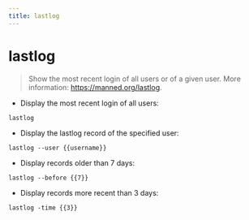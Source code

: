 ```yaml
---
title: lastlog
---
```

# lastlog

> Show the most recent login of all users or of a given user.
> More information: <https://manned.org/lastlog>.

- Display the most recent login of all users:

`lastlog`

- Display the lastlog record of the specified user:

`lastlog --user {{username}}`

- Display records older than 7 days:

`lastlog --before {{7}}`

- Display records more recent than 3 days:

`lastlog -time {{3}}`
